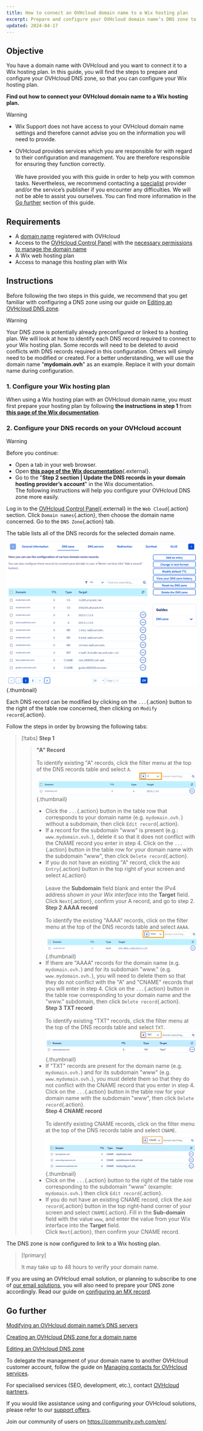 ```yaml
---
title: How to connect an OVHcloud domain name to a Wix hosting plan
excerpt: Prepare and configure your OVHcloud domain name’s DNS zone to connect to a Wix hosting plan
updated: 2024-04-17
---
```


## Objective

You have a domain name with OVHcloud and you want to connect it to a Wix hosting plan. In this guide, you will find the steps to prepare and configure your OVHcloud DNS zone, so that you can configure your Wix hosting plan.

**Find out how to connect your OVHcloud domain name to a Wix hosting plan.**

> [!warning]
>
> - Wix Support does not have access to your OVHcloud domain name settings and therefore cannot advise you on the information you will need to provide.
>
> - OVHcloud provides services which you are responsible for with regard to their configuration and management. You are therefore responsible for ensuring they function correctly.<br><br> We have provided you with this guide in order to help you with common tasks. Nevertheless, we recommend contacting a [specialist](https://partner.ovhcloud.com/en-ca/) provider and/or the service’s publisher if you encounter any difficulties. We will not be able to assist you ourselves. You can find more information in the [Go further](#gofurther) section of this guide.
>

## Requirements

- A [domain name](https://www.ovhcloud.com/en-ca/domains/) registered with OVHcloud
- Access to the [OVHcloud Control Panel](/links//manager) with the [necessary permissions to manage the domain name](/pages/account_and_service_management/account_information/managing_contacts)
- A Wix web hosting plan
- Access to manage this hosting plan with Wix

## Instructions

Before following the two steps in this guide, we recommend that you get familiar with configuring a DNS zone using our guide on [Editing an OVHcloud DNS zone](/pages/web_cloud/domains/dns_zone_edit).

> [!warning]
>
> Your DNS zone is potentially already preconfigured or linked to a hosting plan. We will look at how to identify each DNS record required to connect to your Wix hosting plan. Some records will need to be deleted to avoid conflicts with DNS records required in this configuration. Others will simply need to be modified or created. For a better understanding, we will use the domain name "**mydomain.ovh**" as an example. Replace it with your domain name during configuration.

### 1. Configure your Wix hosting plan

When using a Wix hosting plan with an OVHcloud domain name, you must first prepare your hosting plan by following **the instructions in step 1** from [**this page of the Wix documentation**](https://support.wix.com/en/article/connecter-un-domaine-%C3%A0-wix-par-pointage-5727882).

### 2. Configure your DNS records on your OVHcloud account

> [!warning]
>
> Before you continue: <br>
> - Open a tab in your web browser.
> - Open [**this page of the Wix documentation**](https://support.wix.com/en/article/connect-a-domain-%C3%A0-wix-par-pointage-5727882){.external}.
> - Go to the "**Step 2 section | Update the DNS records in your domain hosting provider’s account**" in the Wix documentation.<br>
> The following instructions will help you configure your OVHcloud DNS zone more easily.

Log in to the [OVHcloud Control Panel](/links//manager){.external} in the `Web Cloud`{.action} section. Click `Domain names`{.action}, then choose the domain name concerned. Go to the `DNS Zone`{.action} tab.

The table lists all of the DNS records for the selected domain name.

![dnszone](images/tab.png){.thumbnail}

Each DNS record can be modified by clicking on the `...`{.action} button to the right of the table row concerned, then clicking on `Modify record`{.action}.

Follow the steps in order by browsing the following tabs:

> [!tabs]
> **Step 1**
>> **"A" Record**<br><br>
>> To identify existing "A" records, click the filter menu at the top of the DNS records table and select `A`.<br>
>> ![dnszone](images/filter-a.png){.thumbnail}<br>
>> - Click the `...`{.action} button in the table row that corresponds to your domain name (e.g. `mydomain.ovh.`) without a subdomain, then click `Edit record`{.action}.<br>
>> - If a record for the subdomain "www" is present (e.g.: `www.mydomain.ovh.`), delete it so that it does not conflict with the CNAME record you enter in step 4. Click on the `...`{.action} button in the table row for your domain name with the subdomain "www", then click `Delete record`{.action}.<br>
>> - If you do not have an existing "A" record, click the `Add Entry`{.action} button in the top right of your screen and select `A`{.action}<br><br>
>> Leave the **Subdomain** field blank and enter the IPv4 address *shown in your Wix interface* into the **Target** field.
>> Click `Next`{.action}, confirm your A record, and go to step 2.
> **Step 2**
>> **AAAA record**<br><br>
>>  To identify the existing "AAAA" records, click on the filter menu at the top of the DNS records table and select `AAAA`.<br>
>> ![dnszone](images/filter-aaaa.png){.thumbnail}<br>
>> - If there are "AAAA" records for the domain name (e.g. `mydomain.ovh.`) and for its subdomain "www." (e.g. `www.mydomain.ovh.`), you will need to delete them so that they do not conflict with the "A" and "CNAME" records that you will enter in step 4. Click on the `...`{.action} button in the table row corresponding to your domain name and the "www." subdomain, then click `Delete record`{.action}.<br>
> **Step 3**
>> **TXT record**<br><br>
>>  To identify existing "TXT" records, click the filter menu at the top of the DNS records table and select `TXT`.<br>
>> ![dnszone](images/filter-txt.png){.thumbnail}<br>
>> - If "TXT" records are present for the domain name (e.g. `mydomain.ovh.`) and for its subdomain "www" (e.g. `www.mydomain.ovh.`), you must delete them so that they do not conflict with the CNAME record that you enter in step 4. Click on the `...`{.action} button in the table row for your domain name with the subdomain "www", then click `Delete record`{.action}.<br>
> **Step 4**
>> **CNAME record**<br><br>
>>  To identify existing CNAME records, click on the filter menu at the top of the DNS records table and select `CNAME`.<br>
>> ![dnszone](images/filter-cname.png){.thumbnail}<br>
>> - Click on the `...`{.action} button to the right of the table row corresponding to the subdomain "www" (example: `mydomain.ovh.`) then click `Edit record`{.action}.<br>
>> - If you do not have an existing CNAME record, click the `Add record`{.action} button in the top right-hand corner of your screen and select `CNAME`{.action}.
>> Fill in the **Sub-domain** field with the value `www`, and enter the value from your Wix interface into the **Target** field.<br>
>> Click `Next`{.action}, then confirm your CNAME record.

The DNS zone is now configured to link to a Wix hosting plan.

> [!primary]
>
> It may take up to 48 hours to verify your domain name.

If you are using an OVHcloud email solution, or planning to subscribe to one of [our email solutions](https://www.ovhcloud.com/en-ca/emails/), you will also need to prepare your DNS zone accordingly. Read our guide on [configuring an MX record](/pages/web_cloud/domains/dns_zone_mx).

## Go further <a name="gofurther"></a>

[Modifying an OVHcloud domain name’s DNS servers](/pages/web_cloud/domains/dns_server_general_information)

[Creating an OVHcloud DNS zone for a domain name](/pages/web_cloud/domains/dns_zone_create)

[Editing an OVHcloud DNS zone](/pages/web_cloud/domains/dns_zone_edit)

To delegate the management of your domain name to another OVHcloud customer account, follow the guide on [Managing contacts for OVHcloud services](/pages/account_and_service_management/account_information/managing_contacts).

For specialised services (SEO, development, etc.), contact [OVHcloud partners](https://partner.ovhcloud.com/en-ca/directory/).
 
If you would like assistance using and configuring your OVHcloud solutions, please refer to our [support offers](/links//support).
 
Join our community of users on <https://community.ovh.com/en/>.
